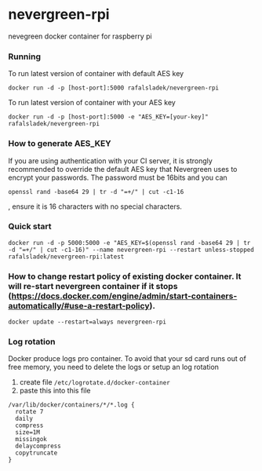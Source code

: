 # nevergreen-rpi
nevegreen docker container for raspberry pi

### Running

To run latest version of container with default AES key
```
docker run -d -p [host-port]:5000 rafalsladek/nevergreen-rpi
```

To run latest version of container with your AES key
```
docker run -d -p [host-port]:5000 -e "AES_KEY=[your-key]" rafalsladek/nevergreen-rpi
```

### How to generate AES_KEY

If you are using authentication with your CI server, it is strongly recommended to override the default AES key that Nevergreen uses to encrypt your passwords. The password must be 16bits and you can 
```
openssl rand -base64 29 | tr -d "=+/" | cut -c1-16
```
, ensure it is 16 characters with no special characters.

### Quick start
```
docker run -d -p 5000:5000 -e "AES_KEY=$(openssl rand -base64 29 | tr -d "=+/" | cut -c1-16)" --name nevergreen-rpi --restart unless-stopped rafalsladek/nevergreen-rpi:latest
```

### How to change restart policy of existing docker container. It will re-start nevergreen container if it stops (https://docs.docker.com/engine/admin/start-containers-automatically/#use-a-restart-policy). 

```
docker update --restart=always nevergreen-rpi
```
### Log rotation
Docker produce logs pro container. To avoid that your sd card runs out of free memory, you need to delete the logs or setup an log rotation

1. create file ```/etc/logrotate.d/docker-container```
2. paste this into this file
```
/var/lib/docker/containers/*/*.log {
  rotate 7
  daily
  compress
  size=1M
  missingok
  delaycompress
  copytruncate
}
```
